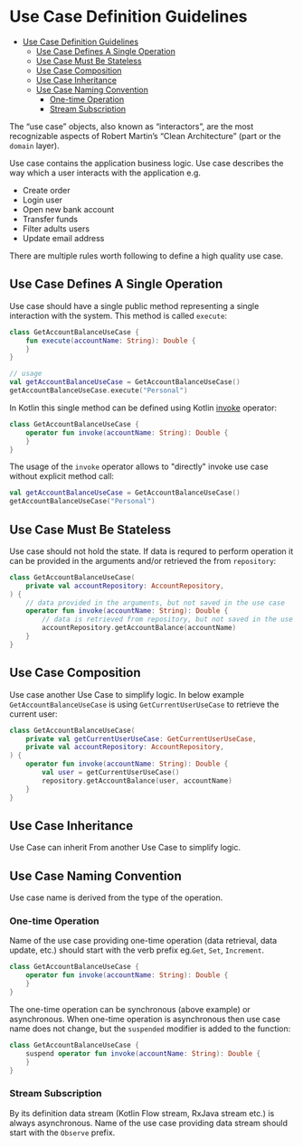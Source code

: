 # Use Case Definition Guidelines

- [Use Case Definition Guidelines](#use-case-definition-guidelines)
  - [Use Case Defines A Single Operation](#use-case-defines-a-single-operation)
  - [Use Case Must Be Stateless](#use-case-must-be-stateless)
  - [Use Case Composition](#use-case-composition)
  - [Use Case Inheritance](#use-case-inheritance)
  - [Use Case Naming Convention](#use-case-naming-convention)
    - [One-time Operation](#one-time-operation)
    - [Stream Subscription](#stream-subscription)

The “use case” objects, also known as “interactors”, are the most recognizable aspects of Robert Martin’s “Clean Architecture” (part or the `domain` layer).

Use case contains the application business logic. Use case describes the way which a user interacts with the application e.g.

- Create order
- Login user
- Open new bank account
- Transfer funds
- Filter adults users
- Update email address



There are multiple rules worth following to define a high quality use case.

## Use Case Defines A Single Operation

Use case should have a single public method representing a single interaction with the system. This method is called
`execute`:

```kotlin
class GetAccountBalanceUseCase {
    fun execute(accountName: String): Double {
    }
}

// usage
val getAccountBalanceUseCase = GetAccountBalanceUseCase()
getAccountBalanceUseCase.execute("Personal")
```

In Kotlin this single method can be defined using Kotlin
[invoke](https://kotlinlang.org/api/latest/jvm/stdlib/kotlin/invoke.html) operator:

```kotlin
class GetAccountBalanceUseCase {
    operator fun invoke(accountName: String): Double {
    }
}
```

The usage of the `invoke` operator allows to "directly" invoke use case without explicit method call:

```kotlin
val getAccountBalanceUseCase = GetAccountBalanceUseCase()
getAccountBalanceUseCase("Personal")
```

## Use Case Must Be Stateless

Use case should not hold the state. If data is requred to perform operation it can be provided in the arguments and/or retrieved the from `repository`:

```kotlin
class GetAccountBalanceUseCase(
    private val accountRepository: AccountRepository,
) {
    // data provided in the arguments, but not saved in the use case
    operator fun invoke(accountName: String): Double {
        // data is retrieved from repository, but not saved in the use case
        accountRepository.getAccountBalance(accountName)
    }
}
``` 

## Use Case Composition

Use case another Use Case to simplify logic. In below example `GetAccountBalanceUseCase` is using `GetCurrentUserUseCase` to retrieve the current user:

```kotlin
class GetAccountBalanceUseCase(
    private val getCurrentUserUseCase: GetCurrentUserUseCase,
    private val accountRepository: AccountRepository,
) {
    operator fun invoke(accountName: String): Double {
        val user = getCurrentUserUseCase()
        repository.getAccountBalance(user, accountName)
    }
}
```

## Use Case Inheritance

Use Case can inherit From another Use Case to simplify logic.

## Use Case Naming Convention

Use case name is derived from the type of the operation.

### One-time Operation

Name of the use case providing one-time operation (data retrieval, data update, etc.) should start with the
verb prefix eg.`Get`, `Set`, `Increment`.

```kotlin
class GetAccountBalanceUseCase {
    operator fun invoke(accountName: String): Double {
    }
}
```

The one-time operation can be synchronous (above example) or asynchronous. When one-time operation is asynchronous then use case name does not change, but the `suspended` modifier is added to the function:

```kotlin
class GetAccountBalanceUseCase {
    suspend operator fun invoke(accountName: String): Double {
    }
}
```

### Stream Subscription

By its definition data stream (Kotlin Flow stream, RxJava stream etc.) is always asynchronous. Name of the use case
providing data stream should start with the `Observe` prefix.
